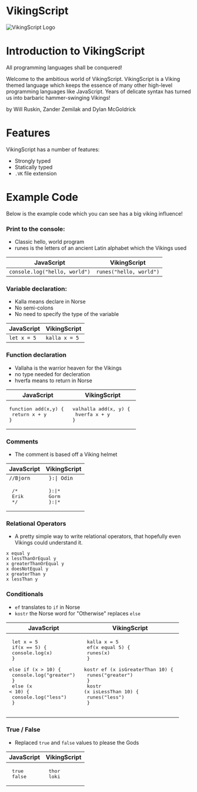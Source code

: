 # VikingScript

![VikingScript Logo](https://user-images.githubusercontent.com/54605290/151878597-51c37b27-4107-4398-b18a-7493c958f40e.PNG)

# Introduction to VikingScript

All programming languages shall be conquered!

Welcome to the ambitious world of VikingScript. VikingScript is a Viking themed language which keeps the essence of many other high-level programming languages like JavaScript. Years of delicate syntax has turned us into barbaric hammer-swinging Vikings!

by Will Ruskin, Zander Zemilak and Dylan McGoldrick 

# Features

VikingScript has a number of features:

-  Strongly typed
-  Statically typed
-  ```.VK``` file extension

# Example Code

Below is the example code which you can see has a big viking influence!

### Print to the console:

- Classic hello, world program
- runes is the letters of an ancient Latin alphabet which the Vikings used

| JavaScript | VikingScript |
| ---------- | ------------ |
| ``` console.log("hello, world") ``` | ``` runes("hello, world") ``` |

### Variable declaration:

- Kalla means declare in Norse
- No semi-colons
- No need to specify the type of the variable

| JavaScript | VikingScript |
| ---------- | ------------ |
| ``` let x = 5 ``` | ``` kalla x = 5 ``` |

### Function declaration 

- Vallaha is the warrior heaven for the Vikings
- no type needed for decleration
- hverfa means to return in Norse

| JavaScript | VikingScript |
| ---------- | ------------ |
|<pre>function add(x,y) { <br> return x + y <br>} </pre> | <pre>valhalla add(x, y) { <br> hverfa x + y <br>} </pre> |

### Comments

- The comment is based off a Viking helmet

| JavaScript | VikingScript |
| ---------- | ------------ |
| ``` //Bjorn ``` | ```  }:\| Odin  ``` |
| <pre> /* <br>   Erik <br> */ </pre> | <pre> }:\|* <br>   Gorm <br> }:\|* </pre> |

### Relational Operators

- A pretty simple way to write relational operators, that hopefully even Vikings could understand it.

```
x equal y
x lessThanOrEqual y
x greaterThanOrEqual y
x doesNotEqual y
x greaterThan y
x lessThan y
```

### Conditionals

- ```ef``` translates to ```if``` in Norse 
- ```kostr``` the Norse word for "Otherwise" replaces ```else```

| JavaScript | VikingScript |
| ---------- | ------------ |
| <pre> let x = 5 <br> if(x == 5) { <br>   console.log(x)  <br> }<br> else if (x > 10) { <br>   console.log("greater") <br> }<br> else (x < 10) { <br>   console.log("less") <br> }<br> </pre> | <pre> kalla x = 5 <br> ef(x equal 5) { <br>   runes(x)  <br> }<br> kostr ef (x isGreaterThan 10) { <br>   runes("greater") <br> }<br> kostr (x isLessThan 10) { <br>   runes("less") <br> }<br> </pre> |

### True / False

- Replaced ```true``` and ```false``` values to please the Gods

| JavaScript | VikingScript | 
| ---------- | ------------ |
|<pre> true <br> false </pre> | <pre> thor <br> loki  </pre> | 

###
